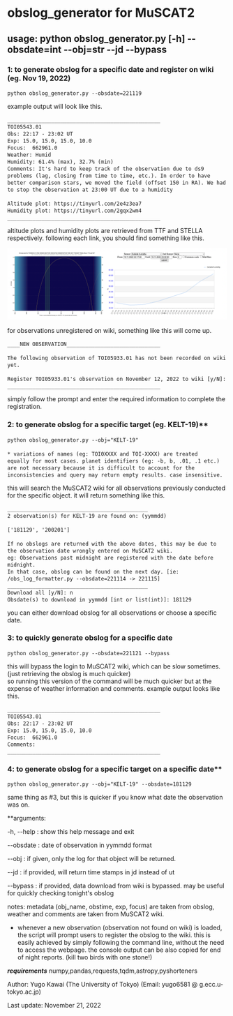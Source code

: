 # obslog_generator for MuSCAT2

## usage: python obslog_generator.py [-h] --obsdate=int --obj=str --jd --bypass

### 1: to generate obslog for a specific date and register on wiki (eg. Nov 19, 2022)

	python obslog_generator.py --obsdate=221119
	
example output will look like this.

	_________________________________________________
	TOI05543.01
	Obs: 22:17 - 23:02 UT
	Exp: 15.0, 15.0, 15.0, 10.0
	Focus:  662961.0
	Weather: Humid
	Humidity: 61.4% (max), 32.7% (min)
	Comments: It's hard to keep track of the observation due to ds9 problems (lag, closing from time to time, etc.). In order to have better comparison stars, we moved the field (offset 150 in RA). We had to stop the observation at 23:00 UT due to a humidity

	Altitude plot: https://tinyurl.com/2e4z3ea7
	Humidity plot: https://tinyurl.com/2gqx2wm4
	_________________________________________________

altitude plots and humidity plots are retrieved from TTF and STELLA respectively. following each link, you should find something like this.

![altitude and humidity plots](/sample_altitude_humidity_plots.png)

for observations unregistered on wiki, something like this will come up.

	____NEW OBSERVATION______________________________

	The following observation of TOI05933.01 has not been recorded on wiki yet.

	Register TOI05933.01's observation on November 12, 2022 to wiki [y/N]: 
	_________________________________________________
	
simply follow the prompt and enter the required information to complete the registration.

### 2: to generate obslog for a specific target (eg. KELT-19)**

	python obslog_generator.py --obj="KELT-19"
	
	* variations of names (eg: TOI0XXXX and TOI-XXXX) are treated 
	equally for most cases. planet identifiers (eg: -b, b, .01, .1 etc.) 
	are not necessary because it is difficult to account for the 
	inconsistencies and query may return empty results. case insensitive.
	
this will search the MuSCAT2 wiki for all observations previously conducted for the specific object. it will return something like this.

	_____________________________________________
	2 observation(s) for KELT-19 are found on: (yymmdd)

	['181129', '200201']

	If no obslogs are returned with the above dates, this may be due to the observation date wrongly entered on MuSCAT2 wiki.           
	eg: Observations past midnight are registered with the date before midnight.           
	In that case, obslog can be found on the next day. [ie: /obs_log_formatter.py --obsdate=221114 -> 221115]
	_____________________________________________
	Download all [y/N]: n
	Obsdate(s) to download in yymmdd [int or list(int)]: 181129
	
you can either download obslog for all observations or choose a specific date.

### 3: to quickly generate obslog for a specific date

	python obslog_generator.py --obsdate=221121 --bypass

this will bypass the login to MuSCAT2 wiki, which can be slow sometimes. (just retrieving the obslog is much quicker) <br/> 
so running this version of the command will be much quicker but at the expense of weather information and comments. example output looks like this.

	_________________________________________________
	TOI05543.01
	Obs: 22:17 - 23:02 UT
	Exp: 15.0, 15.0, 15.0, 10.0
	Focus:  662961.0
	Comments:
	_________________________________________________

### 4: to generate obslog for a specific target on a specific date**

	python obslog_generator.py --obj="KELT-19" --obsdate=181129

same thing as #3, but this is quicker if you know what date the observation was on.

**arguments:

  -h, --help              : show this help message and exit

  --obsdate        	  : date of observation in yymmdd format

  --obj			  : if given, only the log for that object will be returned.

  --jd 			  : if provided, will return time stamps in jd instead of ut

  --bypass 		  : if provided, data download from wiki is bypassed. may be useful for 
			    quickly checking tonight's obslog

notes:
metadata (obj_name, obstime, exp, focus) are taken from obslog, weather and comments are taken from MuSCAT2 wiki.<br/>

- whenever a new observation (observation not found on wiki) is loaded, the script will prompt users to register the obslog to the wiki. this is easily achieved by simply following the command line, without the need to access the webpage. the console output can be also copied for end of night reports. (kill two birds with one stone!)

***requirements***
numpy,pandas,requests,tqdm,astropy,pyshorteners

Author: Yugo Kawai (The University of Tokyo)
(Email: yugo6581 @ g.ecc.u-tokyo.ac.jp)

Last update: November 21, 2022

